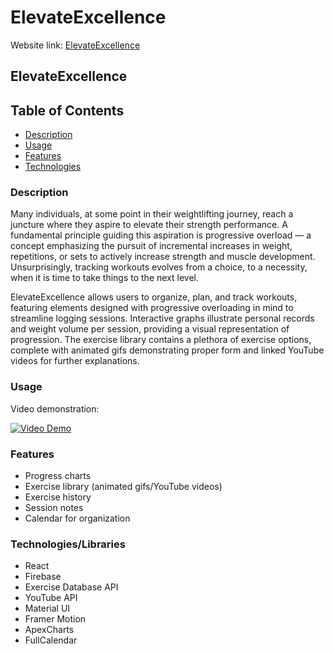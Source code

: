 # ElevateExcellence

Website link:
[ElevateExcellence](https://654d625ff5ecc30a5eab4464--zingy-quokka-c8728d.netlify.app/)

## ElevateExcellence

## Table of Contents

- [Description](#description)
- [Usage](#usage)
- [Features](#features)
- [Technologies](#technologies/libraries)

### Description

Many individuals, at some point in their weightlifting journey, reach a juncture where they aspire to elevate their strength performance. A fundamental principle guiding this aspiration is progressive overload — a concept emphasizing the pursuit of incremental increases in weight, repetitions, or sets to actively increase strength and muscle development. Unsurprisingly, tracking workouts evolves from a choice, to a necessity, when it is time to take things to the next level.

ElevateExcellence allows users to organize, plan, and track workouts, featuring elements designed with progressive overloading in mind to streamline logging sessions. Interactive graphs illustrate personal records and weight volume per session, providing a visual representation of progression. The exercise library contains a plethora of exercise options, complete with animated gifs demonstrating proper form and linked YouTube videos for further explanations.

### Usage

Video demonstration:

[![Video Demo](https://img.youtube.com/vi/exxi3vC-8Vg/0.jpg)](https://youtu.be/exxi3vC-8Vg)

### Features

- Progress charts
- Exercise library (animated gifs/YouTube videos)
- Exercise history
- Session notes
- Calendar for organization

### Technologies/Libraries

- React
- Firebase
- Exercise Database API
- YouTube API
- Material UI
- Framer Motion
- ApexCharts
- FullCalendar
